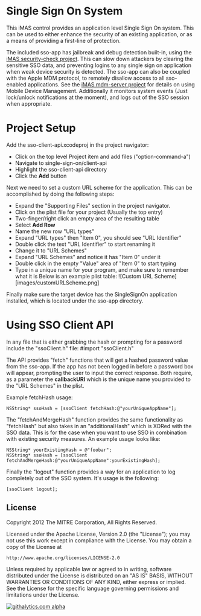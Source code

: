 # Single Sign On System

This iMAS control provides an application level Single Sign On system. This can be used to either enhance the security of an existing application, or as a means of providing a first-line of protection.  

The included sso-app has jailbreak and debug detection built-in, using the [iMAS security-check project](https://github.com/project-imas/security-check).  This can slow down attackers by clearing the sensitive SSO data, and preventing logins to any single sign on application when weak device security is detected.  The sso-app can also be coupled with the Apple MDM protocol, to remotely disallow access to all sso-enabled applications. See the [iMAS mdm-server project](https://github.com/project-imas/mdm-server) for details on using Mobile Device Management.  Additionally it monitors system events (Just lock/unlock notifications at the moment), and logs out of the SSO session when appropriate.

# Project Setup

Add the sso-client-api.xcodeproj in the project navigator:  
  * Click on the top level Project item and add files ("option-command-a")
  * Navigate to single-sign-on/client-api
  * Highlight the sso-client-api directory
  * Click the **Add** button

Next we need to set a custom URL scheme for the application.  This can be accomplished by doing the following steps:
  * Expand the "Supporting Files" section in the project navigator.
  * Click on the plist file for your project (Usually the top entry)
  * Two-finger/right click an empty area of the resulting table
  * Select **Add Row**
  * Name the new row "URL types"
  * Expand "URL types" then "Item 0", you should see "URL Identifier"
  * Double click the text "URL Identifier" to start renaming it
  * Change it to "URL Schemes"
  * Expand "URL Schemes" and notice it has "Item 0" under it
  * Double click in the empty "Value" area of "Item 0" to start typing
  * Type in a unique name for your program, and make sure to remember what it is
Below is an example plist table:
![Custom URL Scheme][images/customURLScheme.png]

Finally make sure the target device has the SingleSignOn application installed, which is located under the sso-app directory.

# Using SSO Client API

In any file that is either grabbing the hash or prompting for a password include the "ssoClient.h" file:
    #import "ssoClient.h"

The API provides "fetch" functions that will get a hashed password value from the sso-app.  If the app has not been logged in before a password box will appear, prompting the user to input the correct response.  Both require, as a parameter the **callbackURI** which is the unique name you provided to the "URL Schemes" in the plist.

Example fetchHash usage:
    
    NSString* ssoHash = [ssoClient fetchHash:@"yourUniqueAppName"];
    
The "fetchAndMergeHash" function provides the same functionality as "fetchHash" but also takes in an "additionalHash" which is XORed with the SSO data.  This is for the case when you want to use SSO in combination with existing security measures. An example usage looks like:
    
    NSString* yourExistingHash = @"foobar";
    NSString* ssoHash = [ssoClient fetchAndMergeHash:@"yourUniqueAppName":yourExistingHash];
    
Finally the "logout" function provides a way for an application to log completely out of the SSO system. It's usage is the following:
    
    [ssoClient logout];


## License

Copyright 2012 The MITRE Corporation, All Rights Reserved.

Licensed under the Apache License, Version 2.0 (the "License");
you may not use this work except in compliance with the License.
You may obtain a copy of the License at

    http://www.apache.org/licenses/LICENSE-2.0

Unless required by applicable law or agreed to in writing, software
distributed under the License is distributed on an "AS IS" BASIS,
WITHOUT WARRANTIES OR CONDITIONS OF ANY KIND, either express or implied.
See the License for the specific language governing permissions and
limitations under the License.

[![githalytics.com alpha](https://cruel-carlota.pagodabox.com/50cf88b71d3c78a0268ae42ea79d8951 "githalytics.com")](http://githalytics.com/project-imas/encrypted-core-data)


